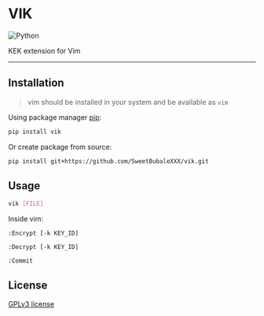 # VIK
![Python](https://img.shields.io/badge/Python->=3.10-orange)

KEK extension for Vim

----------

## Installation

> vim should be installed in your system and be available as `vim`

Using package manager [pip](https://pip.pypa.io/en/stable/):

```bash
pip install vik
```

Or create package from source:

```bash
pip install git+https://github.com/SweetBubaleXXX/vik.git
```

## Usage

```bash
vik [FILE]
```

Inside vim:

```
:Encrypt [-k KEY_ID]
```

```
:Decrypt [-k KEY_ID]
```

```
:Commit
```

## License

[GPLv3 license](https://github.com/SweetBubaleXXX/vik/blob/main/LICENSE)
